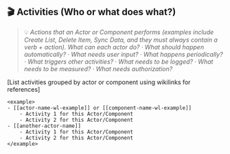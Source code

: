 ## 🎬 Activities (Who or what does what?)
> 💡 *Actions that an Actor or Component performs (examples include Create List, Delete Item, Sync Data, and they must always contain a verb + action). What can each actor do? · What should happen automatically? · What needs user input? · What happens periodically? · What triggers other activities? · What needs to be logged? · What needs to be measured? · What needs authorization?*

[List activities grouped by actor or component using wikilinks for references]

```
<example>
- [[actor-name-wl-example]] or [[component-name-wl-example]]
    - Activity 1 for this Actor/Component
    - Activity 2 for this Actor/Component
- [[another-actor-name]]
    - Activity 1 for this Actor/Component
    - Activity 2 for this Actor/Component
</example>
```

